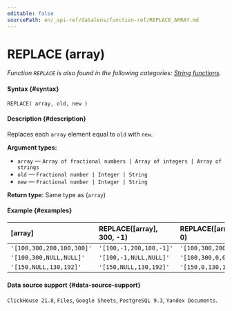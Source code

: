 ```yaml
---
editable: false
sourcePath: en/_api-ref/datalens/function-ref/REPLACE_ARRAY.md
---
```


# REPLACE (array)

_Function `REPLACE` is also found in the following categories: [String functions](REPLACE.md)._

#### Syntax {#syntax}


```
REPLACE( array, old, new )
```

#### Description {#description}
Replaces each `array` element equal to `old` with `new`.

**Argument types:**
- `array` — `Array of fractional numbers | Array of integers | Array of strings`
- `old` — `Fractional number | Integer | String`
- `new` — `Fractional number | Integer | String`


**Return type**: Same type as (`array`)

#### Example {#examples}



| **[array]**               | **REPLACE([array], 300, -1)**   | **REPLACE([array], NULL, 0)**   |
|:--------------------------|:--------------------------------|:--------------------------------|
| `'[100,300,200,100,300]'` | `'[100,-1,200,100,-1]'`         | `'[100,300,200,100,300]'`       |
| `'[100,300,NULL,NULL]'`   | `'[100,-1,NULL,NULL]'`          | `'[100,300,0,0]'`               |
| `'[150,NULL,130,192]'`    | `'[150,NULL,130,192]'`          | `'[150,0,130,192]'`             |




#### Data source support {#data-source-support}

`ClickHouse 21.8`, `Files`, `Google Sheets`, `PostgreSQL 9.3`, `Yandex Documents`.
